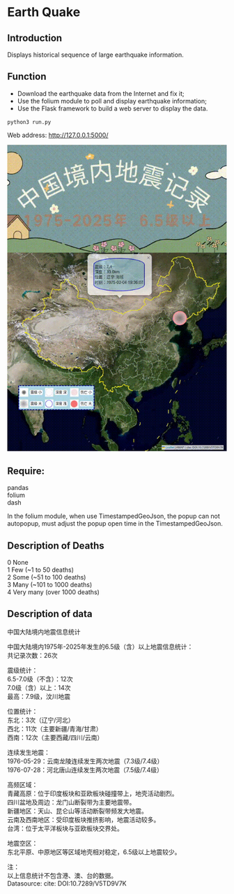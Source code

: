 # Earth Quake

## Introduction
Displays historical sequence of large earthquake information.

## Function
- Download the earthquake data from the Internet and fix it; 
- Use the folium module to poll and display earthquake information;
- Use the Flask framework to build a web server to display the data.

```commandline
python3 run.py
```

Web address:
http://127.0.0.1:5000/

![image](./static/videos/earthquake.gif)  

## Require:
pandas  
folium  
dash  

In the folium module, when use TimestampedGeoJson, the popup can not autopopup, must adjust the popup open time in the TimestampedGeoJson.  

## Description of Deaths
0	None  
1	Few (~1 to 50 deaths)  
2	Some (~51 to 100 deaths)  
3	Many (~101 to 1000 deaths)  
4	Very many (over 1000 deaths)  

## Description of data

中国大陆境内地震信息统计

中国大陆境内1975年-2025年发生的6.5级（含）以上地震信息统计：  
共记录次数：26次 

震级统计：  
6.5-7.0级（不含）：12次  
7.0级（含）以上：14次  
最高：7.9级，汶川地震  

位置统计：  
东北：3次（辽宁/河北）  
西北：11次（主要新疆/青海/甘肃）  
西南：12次（主要西藏/四川/云南）  

连续发生地震：  
1976-05-29：云南龙陵连续发生两次地震（7.3级/7.4级）  
1976-07-28：河北唐山连续发生两次地震（7.5级/7.4级）  

高频区域：  
青藏高原：位于印度板块和亚欧板块碰撞带上，地壳活动剧烈。  
四川盆地及周边：龙门山断裂带为主要地震带。  
新疆地区：天山、昆仑山等活动断裂带频发大地震。  
云南及西南地区：受印度板块推挤影响，地震活动较多。  
台湾：位于太平洋板块与亚欧板块交界处。  

地震空区：  
东北平原、中原地区等区域地壳相对稳定，6.5级以上地震较少。  

注：  
以上信息统计不包含港、澳、台的数据。  
Datasource: cite: DOI:10.7289/V5TD9V7K  
